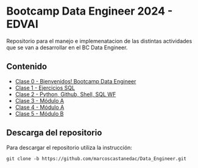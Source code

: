 # Bootcamp Data Engineer 2024 - EDVAI

Repositorio para el manejo e implemenatacion de las distintas actividades que se van a desarrollar en el BC Data Engineer.

## Contenido

* [Clase 0 - Bienvenidos! Bootcamp Data Engineer](https://github.com/marcoscastanedac/Data_Engineer/tree/main/Clase%200)
* [Clase 1 - Ejercicios SQL](https://github.com/marcoscastanedac/Data_Engineer/tree/main/Clase%201)
* [Clase 2 - Python, Github, Shell, SQL WF](https://github.com/marcoscastanedac/Data_Engineer/tree/main/Clase%202)
* [Clase 3 - Módulo A](https://github.com/marcoscastanedac/Data_Engineer/tree/main/Clase%203)
* [Clase 4 - Módulo A](https://github.com/marcoscastanedac/Data_Engineer/tree/main/Clase%204)
* [Clase 5 - Módulo B](https://github.com/marcoscastanedac/Data_Engineer/tree/main/Clase%205)

## Descarga del repositorio

Para descargar el repositorio utiliza la instrucción:

```
git clone -b https://github.com/marcoscastanedac/Data_Engineer.git

```